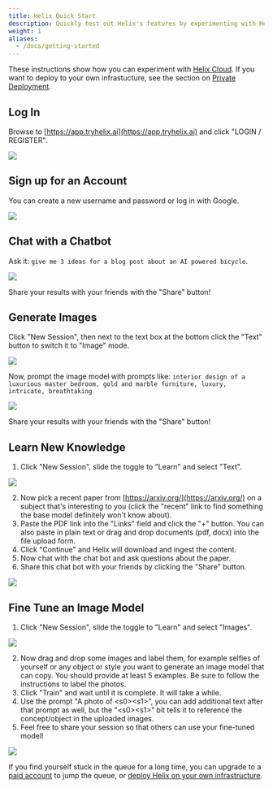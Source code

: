 ```yaml
---
title: Helix Quick Start
description: Quickly test out Helix's features by experimenting with Helix Cloud.
weight: 1
aliases:
  - /docs/getting-started
---
```


These instructions show how you can experiment with [Helix Cloud](https://app.tryhelix.ai/). If you want to deploy to your own infrastucture, see the section on [Private Deployment](/helix/private-deployment/_index.md).

## Log In

Browse to [https://app.tryhelix.ai](https://app.tryhelix.ai) and click "LOGIN / REGISTER".

![](gsg-01.png)

## Sign up for an Account

You can create a new username and password or log in with Google.

![](gsg-02.png)


## Chat with a Chatbot

Ask it: `give me 3 ideas for a blog post about an AI powered bicycle`.

![](gsg-03.png)

Share your results with your friends with the "Share" button!

## Generate Images

Click "New Session", then next to the text box at the bottom click the "Text" button to switch it to "Image" mode.

![](new-image-session.png)

Now, prompt the image model with prompts like: `interior design of a luxurious master bedroom, gold and marble furniture, luxury, intricate, breathtaking`

![](gsg-04.png)

Share your results with your friends with the "Share" button!

## Learn New Knowledge

1. Click "New Session", slide the toggle to "Learn" and select "Text".

![](new-learn-session.png)

2. Now pick a recent paper from [https://arxiv.org/](https://arxiv.org/) on a subject that's interesting to you (click the "recent" link to find something the base model definitely won't know about).
3. Paste the PDF link into the "Links" field and click the "+" button. You can also paste in plain text or drag and drop documents (pdf, docx) into the file upload form.
4. Click "Continue" and Helix will download and ingest the content.
5. Now chat with the chat bot and ask questions about the paper.
6. Share this chat bot with your friends by clicking the "Share" button.

![](gsg-05.png)

## Fine Tune an Image Model

1. Click "New Session", slide the toggle to "Learn" and select "Images".

![](new-learn-image-session.png)

2. Now drag and drop some images and label them, for example selfies of yourself or any object or style you want to generate an image model that can copy. You should provide at least 5 examples. Be sure to follow the instructions to label the photos.
3. Click "Train" and wait until it is complete. It will take a while.
4. Use the prompt "A photo of &lt;s0&gt;&lt;s1&gt;", you can add additional text after that prompt as well, but the "&lt;s0&gt;&lt;s1&gt;" bit tells it to reference the concept/object in the uploaded images.
5. Feel free to share your session so that others can use your fine-tuned model!

![](gsg-06.png)

If you find yourself stuck in the queue for a long time, you can upgrade to a [paid account](https://app.tryhelix.ai/account) to jump the queue, or [deploy Helix on your own infrastructure](/helix/private-deployment/_index.md).
